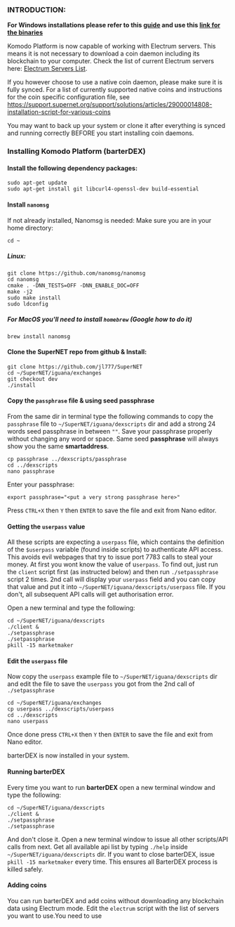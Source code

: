 ### INTRODUCTION:

**For Windows installations please refer to this [guide](https://github.com/DeckerSU/SuperNET/blob/dev-decker-dev/iguana/dexscripts.win32/how_to_use.md) and use this [link for the binaries](https://github.com/KomodoPlatform/BarterDEX/tree/v0.8/assets/bin/win64)**

Komodo Platform is now capable of working with Electrum servers. This means it is not necessary to download a coin daemon including its blockchain to your computer.
Check the list of current Electrum servers here: [Electrum Servers List](https://github.com/KomodoPlatform/KomodoPlatform/wiki/Electrum-servers-list).

If you however choose to use a native coin daemon, please make sure it is fully synced. 
For a list of currently supported native coins and instructions for the coin specific configuration file, see https://support.supernet.org/support/solutions/articles/29000014808-installation-script-for-various-coins

You may want to back up your system or clone it after everything is synced and running correctly BEFORE you start installing coin daemons.


### Installing Komodo Platform (barterDEX)

#### Install the following dependency packages:

```shell
sudo apt-get update
sudo apt-get install git libcurl4-openssl-dev build-essential
```

#### Install `nanomsg`
If not already installed, Nanomsg is needed:
Make sure you are in your home directory: 

`cd ~`

##### Linux:

```shell
git clone https://github.com/nanomsg/nanomsg
cd nanomsg
cmake . -DNN_TESTS=OFF -DNN_ENABLE_DOC=OFF
make -j2
sudo make install
sudo ldconfig
```

##### For MacOS you'll need to install `homebrew` (Google how to do it)

```shell
brew install nanomsg
```

#### Clone the SuperNET repo from github & Install:

```shell
git clone https://github.com/jl777/SuperNET
cd ~/SuperNET/iguana/exchanges
git checkout dev
./install
```
#### Copy the `passphrase` file & using seed passphrase
From the same dir in terminal type the following commands to copy the `passphrase` file to `~/SuperNET/iguana/dexscripts` dir and add a strong 24 words seed passphrase in between `""`. Save your passphrase properly without changing any word or space. Same seed **passphrase** will always show you the same **smartaddress**.

```shell
cp passphrase ../dexscripts/passphrase
cd ../dexscripts
nano passphrase
```
Enter your passphrase:

`export passphrase="<put a very strong passphrase here>"`

Press `CTRL+X` then `Y` then `ENTER` to save the file and exit from Nano editor.

#### Getting the `userpass` value
All these scripts are expecting a `userpass` file, which contains the definition of the `$userpass` variable (found inside scripts) to authenticate API access. This avoids evil webpages that try to issue port 7783 calls to steal your money. At first you wont know the value of u`serpass`. To find out, just run the `client` script first (as instructed below) and then run `./setpassphrase` script 2 times. 2nd call will display your `userpass` field and you can copy that value and put it into `~/SuperNET/iguana/dexscripts/userpass` file. If you don't, all subsequent API calls will get authorisation error.

Open a new terminal and type the following:

```shell
cd ~/SuperNET/iguana/dexscripts
./client &
./setpassphrase
./setpassphrase
pkill -15 marketmaker
```
#### Edit the `userpass` file
Now copy the `userpass` example file to `~/SuperNET/iguana/dexscripts` dir and edit the file to save the `userpass` you got from the 2nd call of `./setpassphrase`

```shell
cd ~/SuperNET/iguana/exchanges
cp userpass ../dexscripts/userpass
cd ../dexscripts
nano userpass
```

Once done press `CTRL+X` then `Y` then `ENTER` to save the file and exit from Nano editor.

barterDEX is now installed in your system.

#### Running barterDEX
Every time you want to run **barterDEX** open a new terminal window and type the following:
```shell
cd ~/SuperNET/iguana/dexscripts
./client &
./setpassphrase
./setpassphrase
```
And don't close it. Open a new terminal window to issue all other scripts/API calls from next. Get all available api list by typing `./help` inside `~/SuperNET/iguana/dexscripts` dir. If you want to close barterDEX, issue `pkill -15 marketmaker` every time. This ensures all BarterDEX process is killed safely.

#### Adding coins
You can run barterDEX and add coins without downloading any blockchain data using Electrum mode. Edit the `electrum` script with the list of servers you want to use.You need to use